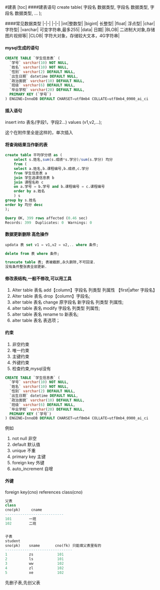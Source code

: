 #建表
[toc]
####建表语句
create table(
    字段名 数据类型,
    字段名 数据类型,
    字段名 数据类型,
    ...
);

####常见数据类型
|-|-|
|-|-|
|int|整数型|
|bigint| 长整型|
|float| 浮点型|
|char| 字符型|
|varchar| 可变字符串,最多255|
|data| 日期|
|BLOB| 二进制大对象,存储图片视频等|
|CLOB| 字符大对象，存储较大文本，4G字符串|

#### mysql生成的语句

```sql
CREATE TABLE `学生信息表` (
  `学号` varchar(10) NOT NULL,
  `姓名` varchar(10) NOT NULL,
  `性别` varchar(2) DEFAULT NULL,
  `出生日期` datetime DEFAULT NULL,
  `政治面貌` varchar(10) DEFAULT NULL,
  `班级` varchar(6) DEFAULT NULL,
  `毕业学校` varchar(20) DEFAULT NULL,
  PRIMARY KEY (`学号`)
) ENGINE=InnoDB DEFAULT CHARSET=utf8mb4 COLLATE=utf8mb4_0900_ai_ci
```


#### 插入语句

insert into 表名(字段1，字段2...) 
values (v1,v2,...);

这个在附件里全是这样的，单次插入

#### 将查询结果当作新的表
```sql
create table 平均学分绩 as (
    select s.姓名,sum(s.成绩*s.学分)/sum(s.学分) 均分
    from (
    select a.姓名,b.课程编号,b.成绩,c.学分
    from 学生信息表 a
    join 学生选课信息表 b
    join 课程名称 c
    on a.学号 = b.学号 and b.课程编号 = c.课程编号
    order by a.姓名
    ) s
group by s.姓名
order by 均分 desc
);

Query OK, 399 rows affected (0.46 sec)
Records: 399  Duplicates: 0  Warnings: 0
```

#### 数据更新删除 高危操作

```sql
updata 表 set v1 = v1,v2 = v2,.. where 条件;

delete from 表 where 条件;

truncate table 表; 表被截断,永久删除,不可回滚.
没有条件整张表全部更新.
```

#### 修改表结构,一般不修改,可以用工具
1. Alter table 表名 add【column】字段名 列类型 列属性 【first|after 字段名】
2. Alter table 表名 drop【column】字段名;
3. alter table 表名 change 原字段名 新字段名 列类型 列属性;
4. alter table 表名 modify 字段名 列类型 列属性;
5. alter table 表名 rename to 新表名;
6. alter table 表名 表选项；

#### 约束
1. 非空约束
2. 唯一约束
3. 主键约束
4. 外键约束
5. 检查约束,mysql没有
   
```sql
CREATE TABLE `学生信息表` (
  `学号` varchar(10) NOT NULL,
  `姓名` varchar(10) NOT NULL,
  `性别` varchar(2) DEFAULT NULL,
  `出生日期` datetime DEFAULT NULL,
  `政治面貌` varchar(10) DEFAULT NULL,
  `班级` varchar(6) DEFAULT NULL,
  `毕业学校` varchar(20) DEFAULT NULL,
  PRIMARY KEY (`学号`)
) ENGINE=InnoDB DEFAULT CHARSET=utf8mb4 COLLATE=utf8mb4_0900_ai_ci
```
例如
1. not null 非空
2. default 默认值
3. unique 不重
4. primary key 主键
5. foreign key 外键
6. auto_increment 自增


#### 外键

foreign key(cno) references class(cno)

```sql
父表
class
cno(pk)     cname
---------------------------
101        一班
102        二班


子表
student
sno(pk)    sname       cno(fk) 只能填父表里有的
-------------------------------
1          zs           101
2          ls           101
3          ww           102
4          zl           102
5          xe           102
```
先删子表,先创父表